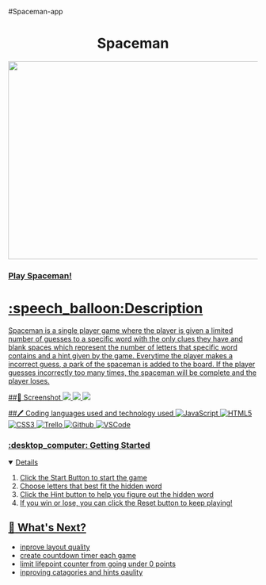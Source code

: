 #Spaceman-app
<div id="header" align="center">
<h1>Spaceman</h1>
<img src="https://i.imgur.com/mmlwIT5.jpeg" width="800" height="400">
</div>
<h3><a href="https://seksiboidom.github.io/dom-game-project/">Play Spaceman!</h3>
<h1>:speech_balloon:Description</h1>
<p>Spaceman is a single player game where the player is given a limited number of guesses to a specific word with the only clues they have  and blank spaces which represent the number of letters that specific word contains and a hint given by the game. Everytime the player makes a incorrect guess, a park of the spaceman is added to the board. If the player guesses incorrectly too many times, the spaceman will be complete and the player loses. </p>

##:camera_flash: Screenshot
<img src="https://i.imgur.com/mnGEwVg.png">
<img src="https://i.imgur.com/kCGs4Ha.png">
<img src="https://i.imgur.com/SxX0Dgo.png">

##:pen: Coding languages used and technology used
![JavaScript](https://img.shields.io/badge/-JavaScript-05122A?style=flat&logo=javascript)
![HTML5](https://img.shields.io/badge/-HTML5-05122A?style=flat&logo=html5)
![CSS3](https://img.shields.io/badge/-CSS-05122A?style=flat&logo=css3)
![Trello](https://img.shields.io/badge/-Trello-05122A?style=flat&logo=trello)
![Github](https://img.shields.io/badge/-GitHub-05122A?style=flat&logo=github)
![VSCode](https://img.shields.io/badge/-VS_Code-05122A?style=flat&logo=visualstudio)

<h3> :desktop_computer: Getting Started</h3>
<details open>
<ol>
<li>Click the Start Button to start the game</li>
<li>Choose letters that best fit the hidden word</li>
<li>Click the Hint button to help you figure out the hidden word</li>
<li>If you win or lose, you can click the Reset button to keep playing!</li>
</ol>
</details>

## :notebook: What's Next?
<ul>
<li>inprove layout quality</li>
<li>create countdown timer each game</li>
<li>limit lifepoint counter from going under 0 points</li>
<li>inproving catagories and hints qaulity</li>
</ul>